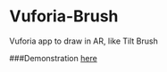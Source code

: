 # Vuforia-Brush
Vuforia app to draw in AR, like Tilt Brush

###Demonstration 
[here](https://www.youtube.com/watch?v=lfKANdEyFJM&t=1s)
